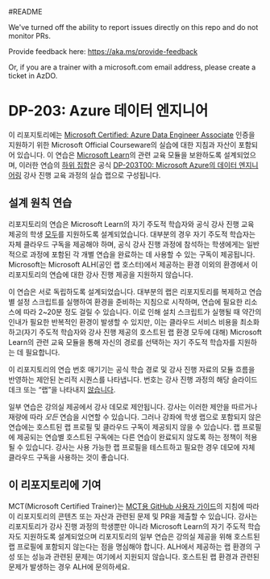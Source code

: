 #README

We've turned off the ability to report issues directly on this repo and do not monitor PRs.

Provide feedback here: https://aka.ms/provide-feedback

Or, if you are a trainer with a microsoft.com email address, please create a ticket in AzDO.

# DP-203: Azure 데이터 엔지니어

이 리포지토리에는 [Microsoft Certified: Azure Data Engineer Associate](https://learn.microsoft.com/certifications/azure-data-engineer/) 인증을 지원하기 위한 Microsoft Official Courseware의 실습에 대한 지침과 자산이 포함되어 있습니다. 이 연습은 [Microsoft Learn](https://learn.microsoft.com/training)의 관련 교육 모듈을 보완하도록 설계되었으며, 이러한 연습의 <u>하위 집합</u>은 공식 [DP-203T00: Microsoft Azure의 데이터 엔지니어링](https://learn.microsoft.com/training/courses/dp-203t00) 강사 진행 교육 과정의 실습 랩으로 구성됩니다.

## 설계 원칙 연습

리포지토리의 연습은 Microsoft Learn의 자기 주도적 학습자와 공식 강사 진행 교육 제공의 학생 <u>모두</u>를 지원하도록 설계되었습니다. 대부분의 경우 자기 주도적 학습자는 자체 클라우드 구독을 제공해야 하며, 공식 강사 진행 과정에 참석하는 학생에게는 일반적으로 과정에 포함된 각 개별 연습을 완료하는 데 사용할 수 있는 구독이 제공됩니다. Microsoft는 Microsoft ALH(공인 랩 호스터)에서 제공하는 환경 이외의 환경에서 이 리포지토리의 연습에 대한 강사 진행 제공을 지원하지 않습니다.

이 연습은 서로 독립하도록 설계되었습니다. 대부분의 랩은 리포지토리를 복제하고 연습별 설정 스크립트를 실행하여 환경을 준비하는 지침으로 시작하며, 연습에 필요한 리소스에 따라 2~20분 정도 걸릴 수 있습니다. 이로 인해 설치 스크립트가 실행될 때 약간의 인내가 필요한 반복적인 환경이 발생할 수 있지만, 이는 클라우드 서비스 비용을 최소화하고(자기 주도적 학습자와 강사 진행 제공의 호스트된 랩 환경 모두에 대해) Microsoft Learn의 관련 교육 모듈을 통해 자신의 경로를 선택하는 자기 주도적 학습자를 지원하는 데 필요합니다.

이 리포지토리의 연습 번호 매기기는 공식 학습 경로 및 강사 진행 자료의 모듈 흐름을 반영하는 제안된 논리적 시퀀스를 나타냅니다. 번호는 강사 진행 과정의 해당 슬라이드 데크 또는 “랩”을 나타내지 <u>않습니다</u>.

일부 연습은 강의실 제공에서 강사 데모로 제안됩니다. 강사는 이러한 제안을 따르거나 재량에 따라 *모든* 연습을 시연할 수 있습니다. 그러나 강좌에 학생 랩으로 포함되지 않은 연습에는 호스트된 랩 프로필 및 클라우드 구독이 제공되지 않을 수 있습니다. 랩 프로필에 제공되는 연습별 호스트된 구독에는 다른 연습이 완료되지 않도록 하는 정책이 적용될 수 있습니다. 강사는 사용 가능한 랩 프로필을 테스트하고 필요한 경우 데모에 자체 클라우드 구독을 사용하는 것이 좋습니다.

## 이 리포지토리에 기여

MCT(Microsoft Certified Trainer)는 [MCT용 GitHub 사용자 가이드](https://microsoftlearning.github.io/MCT-User-Guide/)의 지침에 따라 이 리포지토리의 콘텐츠 또는 자산과 관련된 문제 및 PR을 제출할 수 있습니다. 강사는 리포지토리가 강사 진행 과정의 학생뿐만 아니라 Microsoft Learn의 자기 주도적 학습자도 지원하도록 설계되었으며 리포지토리의 일부 연습은 강의실 제공을 위해 호스트된 랩 프로필에 포함되지 않는다는 점을 명심해야 합니다. ALH에서 제공하는 랩 환경의 구성 또는 성능과 관련된 문제는 여기에서 지원되지 않습니다. 호스트된 랩 환경과 관련된 문제가 발생하는 경우 ALH에 문의하세요.

